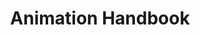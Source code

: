 ---
layout : sparkle
title : "Animation Handbook"
summary : "A free ebook that will teach you how to use animation to demonstrate abstract concepts, make products feel more life-like, and instill more emotion into digital experiences. By Ryan McLeod."
visit : https://www.designbetter.co/animation-handbook
tags : ["animation", "book"]
category : "book"
---